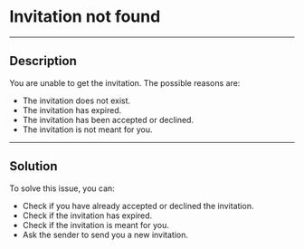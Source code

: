 # Invitation not found

----

## Description

You are unable to get the invitation. The possible reasons are:

- The invitation does not exist.
- The invitation has expired.
- The invitation has been accepted or declined.
- The invitation is not meant for you.

----

## Solution

To solve this issue, you can:

- Check if you have already accepted or declined the invitation.
- Check if the invitation has expired.
- Check if the invitation is meant for you.
- Ask the sender to send you a new invitation.
